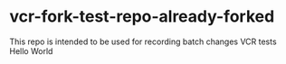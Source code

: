 # vcr-fork-test-repo-already-forked
This repo is intended to be used for recording batch changes VCR tests
Hello World
